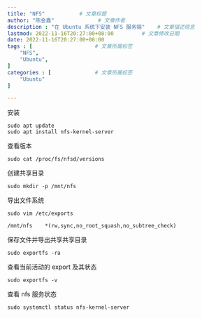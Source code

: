 ```yaml
---
title: "NFS"           # 文章标题
author: "陈金鑫"              # 文章作者
description : "在 Ubuntu 系统下安装 NFS 服务端"    # 文章描述信息
lastmod: 2022-11-16T20:27:00+08:00         # 文章修改日期
date: 2022-11-16T20:27:00+08:00
tags : [                    # 文章所属标签
    "NFS",
    "Ubuntu",
]
categories : [              # 文章所属标签
    "Ubuntu"
]

---
```


安装
```
sudo apt update
sudo apt install nfs-kernel-server
```
查看版本
```
sudo cat /proc/fs/nfsd/versions
```
创建共享目录
```
sudo mkdir -p /mnt/nfs
```
导出文件系统
```
sudo vim /etc/exports
```
```
/mnt/nfs    *(rw,sync,no_root_squash,no_subtree_check)
```
保存文件并导出共享共享目录
```
sudo exportfs -ra
```
查看当前活动的 export 及其状态
```
sudo exportfs -v
```
查看 nfs 服务状态
```
sudo systemctl status nfs-kernel-server
```
